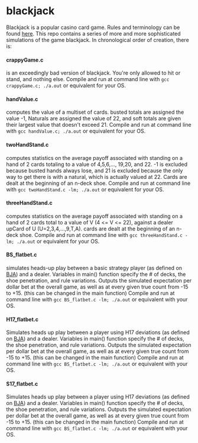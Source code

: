 # blackjack
Blackjack is a popular casino card game. Rules and terminology can be found [here](https://bicyclecards.com/how-to-play/blackjack/). This repo contains a series of more and more sophisticated simulations of the game blackjack. In chronological order of creation, there is:

#### crappyGame.c
is an exceedingly bad version of blackjack. You're only allowed to hit or stand, and nothing else. 
Compile and run at command line with
`gcc crappyGame.c; ./a.out`
or equivalent for your OS.

#### handValue.c
computes the value of a multiset of cards. busted totals are assigned the value -1, Naturals are assigned the value of 22, and soft totals are given their largest value that doesn't exceed 21.
Compile and run at command line with
`gcc handValue.c; ./a.out`
or equivalent for your OS.

#### twoHandStand.c
computes statistics on the average payoff associated with standing on a hand of 2 cards totaling to a value of 4,5,6,..., 19,20, and 22. -1 is excluded because busted hands always lose, and 21 is excluded because the only way to get there is with a natural, which is actually valued at 22. Cards are dealt at the beginning of an n-deck shoe.
Compile and run at command line with
`gcc twoHandStand.c -lm; ./a.out`
or equivalent for your OS.

#### threeHandStand.c
computes statistics on the average payoff associated with standing on a hand of 2 cards total to a value of V (4 <= V <= 22), against a dealer upCard of U (U=2,3,4,...,9,T,A). cards are dealt at the beginning of an n-deck shoe.
Compile and run at command line with
`gcc threeHandStand.c -lm; ./a.out`
or equivalent for your OS.

#### BS_flatbet.c
simulates heads-up play between a basic strategy player (as defined on [BJA](https://www.blackjackapprenticeship.com/blackjack-strategy-charts/)) and a dealer. Variables in main() function specify the # of decks, the shoe penetration, and rule variations. Outputs the simulated expectation per dollar bet at the overall game, as well as at every given true count from -15 to +15. (this can be changed in the main function)
Compile and run at command line with
`gcc BS_flatbet.c -lm; ./a.out`
or equivalent with your OS.

#### H17_flatbet.c
Simulates heads up play between a player using H17 deviations (as defined on [BJA](https://www.blackjackapprenticeship.com/wp-content/uploads/2019/07/BJA_H17.pdf?utm_source=getresponse&utm_medium=email&utm_campaign=bja_deviations_charts&utm_content=Here+are+your+Blackjack+Deviations+Charts)) and a dealer. Variables in main() function specify the # of decks, the shoe penetration, and rule variations. Outputs the simulated expectation per dollar bet at the overall game, as well as at every given true count from -15 to +15. (this can be changed in the main function)
Compile and run at command line with
`gcc BS_flatbet.c -lm; ./a.out`
or equivalent with your OS.

#### S17_flatbet.c
Simulates heads up play between a player using H17 deviations (as defined on [BJA]( https://www.blackjackapprenticeship.com/wp-content/uploads/2019/07/BJA_S17.pdf?utm_source=getresponse&utm_medium=email&utm_campaign=bja_deviations_charts&utm_content=Here+are+your+Blackjack+Deviations+Charts)) and a dealer. Variables in main() function specify the # of decks, the shoe penetration, and rule variations. Outputs the simulated expectation per dollar bet at the overall game, as well as at every given true count from -15 to +15. (this can be changed in the main function)
Compile and run at command line with
`gcc BS_flatbet.c -lm; ./a.out`
or equivalent with your OS.
